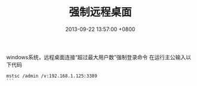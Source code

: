 ﻿---
title: 强制远程桌面
date: 2013-09-22 13:57:00 +0800 
layout: post
permalink: /blog/2013-09-22-强制远程桌面.html
categories:
  - 问题一箩筐
tags:
  - Windows
  - 远程桌面
---

windows系统，远程桌面连接“超过最大用户数”强制登录命令
在运行主公输入以下代码
``````
mstsc /admin /v:192.168.1.125:3389
```